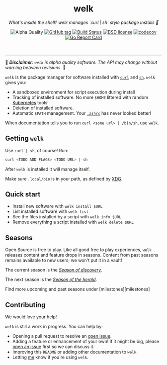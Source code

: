 <!--
  Attractive html formatting for rendering in github. sorry text editor
  readers! Besides the header and section links, everything should be clean and
  readable.
-->
<h1 align="center">welk</h1>
<p align="center"><i>What's inside the shell? welk manages `curl | sh` style package installs 🐌</i></p>

<div align="center">
  <img alt="Alpha Quality" src="https://img.shields.io/badge/status-ALPHA-orange.svg" >
  <a href="https://github.com/jbowes/welk/releases/latest"><img alt="GitHub tag" src="https://img.shields.io/github/tag/jbowes/welk.svg"></a>
  <a href="https://github.com/jbowes/welk/actions/workflows/go.yml"><img alt="Build Status" src="https://github.com/jbowes/welk/actions/workflows/go.yml/badge.svg?branch=main"></a>
  <a href="./LICENSE"><img alt="BSD license" src="https://img.shields.io/badge/license-BSD-blue.svg"></a>
  <a href="https://codecov.io/gh/jbowes/welk"><img alt="codecov" src="https://img.shields.io/codecov/c/github/jbowes/welk.svg"></a>
  <a href="https://goreportcard.com/report/github.com/jbowes/welk"><img alt="Go Report Card" src="https://goreportcard.com/badge/github.com/jbowes/welk"></a>
</div><br /><br />

---

🚧 ___Disclaimer___: _`welk` is alpha quality software. The API may change
without warning between revisions._ 🚧

`welk` is the package manager for software installed with [`curl`][curl] and
[`sh`][sh]. `welk` gives you:
- A sandboxed environment for script execution during install
- Tracking of installed software. No more `$HOME` littered with random
  [Kubernetes][k8s] tools!
- Deletion of installed software.
- Automatic `$PATH` management. Your [`.zshrc`][zsh] has never looked better!

When documentation tells you to run `curl <some url> | /bin/sh`, use `welk`.

## Getting `welk`

Use `curl | sh`, of course! Run:
```sh
curl <TODO ADD FLAGS> <TODO URL> | sh
```

After `welk` is installed it will manage itself.

Make sure `.local/bin` is in your path, as defined by [XDG].

## Quick start

- Install new software with `welk install $URL`
- List installed software with `welk list`
- See the files installed by a script with `welk info $URL`
- Remove everything a script installed with `welk delete $URL`

## Seasons

Open Source is free to play. Like all good free to play experiences, `welk`
releases content and feature drops in seasons. Content from past seasons
remains available to new users; we won't put it in a vault!

The current season is the [*Season of discovery*](./milestone/2).

The next season is the [*Season of the herald*](./milestone/3).

Find more upcoming and past seasons under [milestones][milestones]

## Contributing

We would love your help!

`welk` is still a work in progress. You can help by:

- Opening a pull request to resolve an [open issue][issues].
- Adding a feature or enhancement of your own! If it might be big, please
  [open an issue][enhancement] first so we can discuss it.
- Improving this `README` or adding other documentation to `welk`.
- Letting [me] know if you're using `welk`.

[curl]: https://curl.se/
[sh]: https://en.wikipedia.org/wiki/Unix_shell
[k8s]: https://kubernetes.io/
[zsh]: https://www.zsh.org/
[xdg]: https://specifications.freedesktop.org/basedir-spec/basedir-spec-latest.html

[miletones]: ./milestones
[issues]: ./issues
[bug]: ./issues/new?labels=bug
[enhancement]: ./issues/new?labels=enhancement

[me]: https://twitter.com/jrbowes
